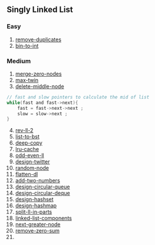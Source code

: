 ## Singly Linked List

### Easy

1. [remove-duplicates](https://leetcode.com/problems/remove-duplicates-from-sorted-list/)
2. [bin-to-int](https://leetcode.com/problems/convert-binary-number-in-a-linked-list-to-integer/)

### Medium

1. [merge-zero-nodes](https://leetcode.com/problems/merge-nodes-in-between-zeros/)
2. [max-twin](https://leetcode.com/problems/maximum-twin-sum-of-a-linked-list/)
3. [delete-middle-node](https://leetcode.com/problems/delete-the-middle-node-of-a-linked-list/)
```c
// fast and slow pointers to calculate the mid of list
while(fast and fast->next){
    fast = fast->next->next ;
    slow = slow->next ;
}

```
4. [rev-ll-2](https://leetcode.com/problems/reverse-linked-list-ii)
5. [list-to-bst](https://leetcode.com/problems/convert-sorted-list-to-binary-search-tree/)
6. [deep-copy](https://leetcode.com/problems/copy-list-with-random-pointer/)
7. [lru-cache](https://leetcode.com/problems/lru-cache)
8. [odd-even-ll](https://leetcode.com/problems/odd-even-linked-list/)
9. [design-twitter](https://leetcode.com/problems/design-twitter/)
10. [random-node](https://leetcode.com/problems/linked-list-random-node/)
11. [flatten-dl](https://leetcode.com/problems/flatten-a-multilevel-doubly-linked-list/)
12. [add-two-numbers](https://leetcode.com/problems/add-two-numbers-ii/)
13. [design-circular-queue](https://leetcode.com/problems/design-circular-queue/)
14. [design-circular-deque](https://leetcode.com/problems/design-circular-deque/)
15. [design-hashset](https://leetcode.com/problems/design-hashset/)
16. [design-hashmap](https://leetcode.com/problems/design-hashmap/)
17. [split-ll-in-parts](https://leetcode.com/problems/split-linked-list-in-parts/)
18. [linked-list-components](https://leetcode.com/problems/linked-list-components/)
19. [next-greater-node](https://leetcode.com/problems/next-greater-node-in-linked-list/)
20. [remove-zero-sum](https://leetcode.com/problems/remove-zero-sum-consecutive-nodes-from-linked-list/)
21. 